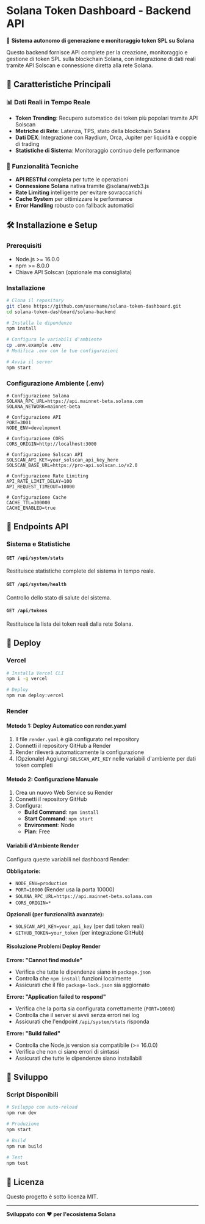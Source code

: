 # Solana Token Dashboard - Backend API

🚀 **Sistema autonomo di generazione e monitoraggio token SPL su Solana**

Questo backend fornisce API complete per la creazione, monitoraggio e gestione di token SPL sulla blockchain Solana, con integrazione di dati reali tramite API Solscan e connessione diretta alla rete Solana.

## 🌟 Caratteristiche Principali

### 📊 Dati Reali in Tempo Reale
- **Token Trending**: Recupero automatico dei token più popolari tramite API Solscan
- **Metriche di Rete**: Latenza, TPS, stato della blockchain Solana
- **Dati DEX**: Integrazione con Raydium, Orca, Jupiter per liquidità e coppie di trading
- **Statistiche di Sistema**: Monitoraggio continuo delle performance

### 🔧 Funzionalità Tecniche
- **API RESTful** completa per tutte le operazioni
- **Connessione Solana** nativa tramite @solana/web3.js
- **Rate Limiting** intelligente per evitare sovraccarichi
- **Cache System** per ottimizzare le performance
- **Error Handling** robusto con fallback automatici

## 🛠️ Installazione e Setup

### Prerequisiti
- Node.js >= 16.0.0
- npm >= 8.0.0
- Chiave API Solscan (opzionale ma consigliata)

### Installazione

```bash
# Clona il repository
git clone https://github.com/username/solana-token-dashboard.git
cd solana-token-dashboard/solana-backend

# Installa le dipendenze
npm install

# Configura le variabili d'ambiente
cp .env.example .env
# Modifica .env con le tue configurazioni

# Avvia il server
npm start
```

### Configurazione Ambiente (.env)

```env
# Configurazione Solana
SOLANA_RPC_URL=https://api.mainnet-beta.solana.com
SOLANA_NETWORK=mainnet-beta

# Configurazione API
PORT=3001
NODE_ENV=development

# Configurazione CORS
CORS_ORIGIN=http://localhost:3000

# Configurazione Solscan API
SOLSCAN_API_KEY=your_solscan_api_key_here
SOLSCAN_BASE_URL=https://pro-api.solscan.io/v2.0

# Configurazione Rate Limiting
API_RATE_LIMIT_DELAY=100
API_REQUEST_TIMEOUT=10000

# Configurazione Cache
CACHE_TTL=300000
CACHE_ENABLED=true
```

## 📡 Endpoints API

### Sistema e Statistiche

#### `GET /api/system/stats`
Restituisce statistiche complete del sistema in tempo reale.

#### `GET /api/system/health`
Controllo dello stato di salute del sistema.

#### `GET /api/tokens`
Restituisce la lista dei token reali dalla rete Solana.

## 🚀 Deploy

### Vercel
```bash
# Installa Vercel CLI
npm i -g vercel

# Deploy
npm run deploy:vercel
```

### Render

#### Metodo 1: Deploy Automatico con render.yaml
1. Il file `render.yaml` è già configurato nel repository
2. Connetti il repository GitHub a Render
3. Render rileverà automaticamente la configurazione
4. (Opzionale) Aggiungi `SOLSCAN_API_KEY` nelle variabili d'ambiente per dati token completi

#### Metodo 2: Configurazione Manuale
1. Crea un nuovo Web Service su Render
2. Connetti il repository GitHub
3. Configura:
   - **Build Command**: `npm install`
   - **Start Command**: `npm start`
   - **Environment**: Node
   - **Plan**: Free

#### Variabili d'Ambiente Render
Configura queste variabili nel dashboard Render:

**Obbligatorie:**
- `NODE_ENV=production`
- `PORT=10000` (Render usa la porta 10000)
- `SOLANA_RPC_URL=https://api.mainnet-beta.solana.com`
- `CORS_ORIGIN=*`

**Opzionali (per funzionalità avanzate):**
- `SOLSCAN_API_KEY=your_api_key` (per dati token reali)
- `GITHUB_TOKEN=your_token` (per integrazione GitHub)

#### Risoluzione Problemi Deploy Render

**Errore: "Cannot find module"**
- Verifica che tutte le dipendenze siano in `package.json`
- Controlla che `npm install` funzioni localmente
- Assicurati che il file `package-lock.json` sia aggiornato

**Errore: "Application failed to respond"**
- Verifica che la porta sia configurata correttamente (`PORT=10000`)
- Controlla che il server si avvii senza errori nei log
- Assicurati che l'endpoint `/api/system/stats` risponda

**Errore: "Build failed"**
- Controlla che Node.js version sia compatibile (>= 16.0.0)
- Verifica che non ci siano errori di sintassi
- Assicurati che tutte le dipendenze siano installabili

## 🔧 Sviluppo

### Script Disponibili

```bash
# Sviluppo con auto-reload
npm run dev

# Produzione
npm start

# Build
npm run build

# Test
npm test
```

## 📄 Licenza

Questo progetto è sotto licenza MIT.

---

**Sviluppato con ❤️ per l'ecosistema Solana**